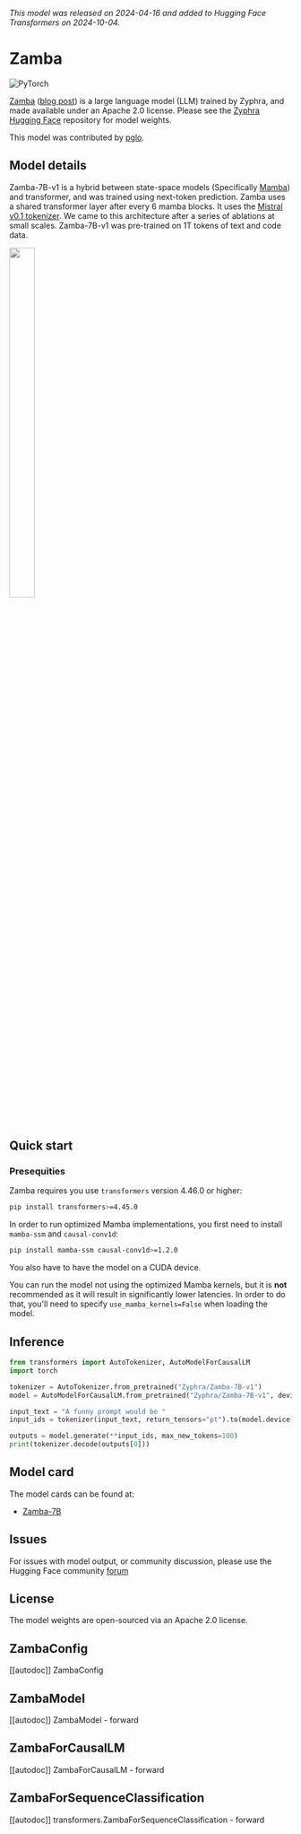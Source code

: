 <!--Copyright 2024 The HuggingFace Team. All rights reserved.

Licensed under the Apache License, Version 2.0 (the "License"); you may not use this file except in compliance with
the License. You may obtain a copy of the License at

http://www.apache.org/licenses/LICENSE-2.0

Unless required by applicable law or agreed to in writing, software distributed under the License is distributed on
an "AS IS" BASIS, WITHOUT WARRANTIES OR CONDITIONS OF ANY KIND, either express or implied. See the License for the
specific language governing permissions and limitations under the License.

⚠️ Note that this file is in Markdown but contain specific syntax for our doc-builder (similar to MDX) that may not be
rendered properly in your Markdown viewer.

-->
*This model was released on 2024-04-16 and added to Hugging Face Transformers on 2024-10-04.*
# Zamba

<div class="flex flex-wrap space-x-1">
<img alt="PyTorch" src="https://img.shields.io/badge/PyTorch-DE3412?style=flat&logo=pytorch&logoColor=white">
</div>

[Zamba](https://huggingface.co/papers/2405.16712) ([blog post](https://www.zyphra.com/post/zamba)) is a large language model (LLM) trained by Zyphra, and made available under an Apache 2.0 license. Please see the [Zyphra Hugging Face](https://huggingface.co/collections/zyphra/) repository for model weights.

This model was contributed by [pglo](https://huggingface.co/pglo).

## Model details

Zamba-7B-v1 is a hybrid between state-space models (Specifically [Mamba](https://github.com/state-spaces/mamba)) and transformer, and was trained using next-token prediction. Zamba uses a shared transformer layer after every 6 mamba blocks. It uses the [Mistral v0.1 tokenizer](https://huggingface.co/mistralai/Mistral-7B-v0.1). We came to this architecture after a series of ablations at small scales. Zamba-7B-v1 was pre-trained on 1T tokens of text and code data.

<img src=https://github.com/user-attachments/assets/c2cff209-b901-483c-87aa-774b82a0769f width=30% height=40% />

## Quick start

### Presequities

Zamba requires you use `transformers` version 4.46.0 or higher:

```bash
pip install transformers>=4.45.0
```

In order to run optimized Mamba implementations, you first need to install `mamba-ssm` and `causal-conv1d`:

```bash
pip install mamba-ssm causal-conv1d>=1.2.0
```

You also have to have the model on a CUDA device.

You can run the model not using the optimized Mamba kernels, but it is **not** recommended as it will result in significantly lower latencies. In order to do that, you'll need to specify `use_mamba_kernels=False` when loading the model.

## Inference

```python
from transformers import AutoTokenizer, AutoModelForCausalLM
import torch

tokenizer = AutoTokenizer.from_pretrained("Zyphra/Zamba-7B-v1")
model = AutoModelForCausalLM.from_pretrained("Zyphra/Zamba-7B-v1", device_map="auto", dtype=torch.bfloat16)

input_text = "A funny prompt would be "
input_ids = tokenizer(input_text, return_tensors="pt").to(model.device)

outputs = model.generate(**input_ids, max_new_tokens=100)
print(tokenizer.decode(outputs[0]))
```

## Model card

The model cards can be found at:

* [Zamba-7B](https://huggingface.co/Zyphra/Zamba-7B-v1)

## Issues
For issues with model output, or community discussion, please use the Hugging Face community [forum](https://huggingface.co/Zyphra/Zamba-7B-v1/discussions)

## License

The model weights are open-sourced via an Apache 2.0 license.

## ZambaConfig

[[autodoc]] ZambaConfig

## ZambaModel

[[autodoc]] ZambaModel
    - forward

## ZambaForCausalLM

[[autodoc]] ZambaForCausalLM
    - forward

## ZambaForSequenceClassification

[[autodoc]] transformers.ZambaForSequenceClassification
    - forward
